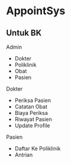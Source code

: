 # AppointSys

## Untuk BK 

Admin
- Dokter 
- Poliklinik
- Obat
- Pasien

Dokter
- Periksa Pasien
- Catatan Obat
- Biaya Periksa
- Riwayat Pasien
- Update Profile

Pasien
- Daftar Ke Poliklinik
- Antrian